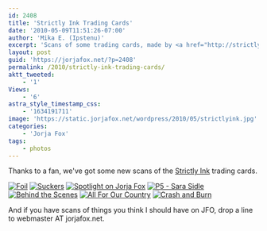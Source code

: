 ```yaml
---
id: 2408
title: 'Strictly Ink Trading Cards'
date: '2010-05-09T11:51:26-07:00'
author: 'Mika E. (Ipstenu)'
excerpt: 'Scans of some trading cards, made by <a href="http://strictlyink.com">Strictly Ink</a> of Jorja on <em>CSI</em>.'
layout: post
guid: 'https://jorjafox.net/?p=2408'
permalink: /2010/strictly-ink-trading-cards/
aktt_tweeted:
    - '1'
Views:
    - '6'
astra_style_timestamp_css:
    - '1634191711'
image: 'https://static.jorjafox.net/wordpress/2010/05/strictlyink.jpg'
categories:
    - 'Jorja Fox'
tags:
    - photos
---
```


Thanks to a fan, we've got some new scans of the <a href="http://strictlyink.com">Strictly Ink</a> trading cards.

<a href="https://jorjafox.net/gallery/tv/csi/pub/merch/strictlyink/season03-foil.jpg"><img class="ZenphotoPress_thumb " alt="Foil" title="Foil" src="https://jorjafox.net/gallery/cache/tv/csi/pub/merch/strictlyink/season03-foil_200_cw200_ch200_thumb.jpg"  /></a> <a href="https://jorjafox.net/gallery/tv/csi/pub/merch/strictlyink/season02-03.jpg"><img class="ZenphotoPress_thumb " alt="Suckers" title="Suckers" src="https://jorjafox.net/gallery/cache/tv/csi/pub/merch/strictlyink/season02-03_200_cw200_ch200_thumb.jpg"  /></a> <a href="https://jorjafox.net/gallery/tv/csi/pub/merch/strictlyink/season02-04.jpg"><img class="ZenphotoPress_thumb " alt="Spotlight on Jorja Fox" title="Spotlight on Jorja Fox" src="https://jorjafox.net/gallery/cache/tv/csi/pub/merch/strictlyink/season02-04_200_cw200_ch200_thumb.jpg"  /></a> <a href="https://jorjafox.net/gallery/tv/csi/pub/merch/strictlyink/season03-01.jpg"><img class="ZenphotoPress_thumb " alt="P5 - Sara Sidle" title="P5 - Sara Sidle" src="https://jorjafox.net/gallery/cache/tv/csi/pub/merch/strictlyink/season03-01_200_cw200_ch200_thumb.jpg"  /></a> <a href="https://jorjafox.net/gallery/tv/csi/pub/merch/strictlyink/season02-05.jpg"><img class="ZenphotoPress_thumb " alt="Behind the Scenes" title="Behind the Scenes" src="https://jorjafox.net/gallery/cache/tv/csi/pub/merch/strictlyink/season02-05_200_cw200_ch200_thumb.jpg"  /></a> <a href="https://jorjafox.net/gallery/tv/csi/pub/merch/strictlyink/season02-02.jpg"><img class="ZenphotoPress_thumb " alt="All For Our Country" title="All For Our Country" src="https://jorjafox.net/gallery/cache/tv/csi/pub/merch/strictlyink/season02-02_200_cw200_ch200_thumb.jpg"  /></a> <a href="https://jorjafox.net/gallery/tv/csi/pub/merch/strictlyink/season02-01.jpg"><img class="ZenphotoPress_thumb " alt="Crash and Burn" title="Crash and Burn" src="https://jorjafox.net/gallery/cache/tv/csi/pub/merch/strictlyink/season02-01_200_cw200_ch200_thumb.jpg"  /></a>

And if you have scans of things you think I should have on JFO, drop a line to webmaster AT jorjafox.net.